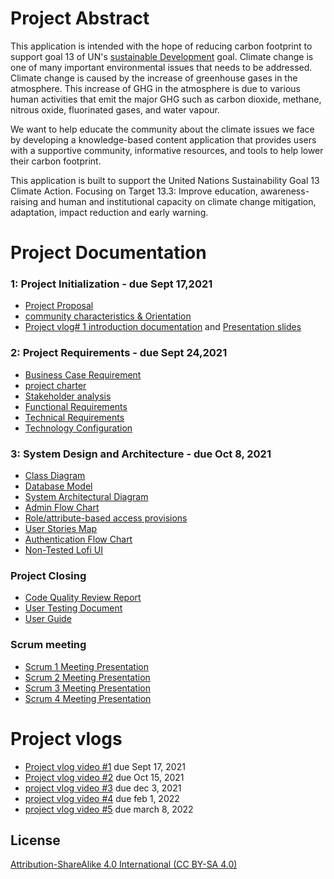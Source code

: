 # Project Abstract
This application is intended with the hope of reducing carbon footprint to support goal 13 of UN's [sustainable Development](https://www.un.org/sustainabledevelopment/climate-change/) goal.
Climate change is one of many important environmental issues that needs to be addressed. Climate change is caused by the increase of greenhouse gases in the atmosphere. This increase of GHG in the atmosphere is due to various human activities that emit the major GHG such as carbon dioxide, methane, nitrous oxide, fluorinated gases, and water vapour. 

We want to help educate the community about the climate issues we face by developing a knowledge-based content application that provides users with a supportive community, informative resources, and tools to help lower their carbon footprint. 

This application is built to support the United Nations Sustainability Goal 13 Climate Action.
Focusing on Target 13.3: Improve education, awareness-raising and human and institutional capacity on climate change mitigation, adaptation, impact reduction and early warning.

# Project Documentation
### 1: Project Initialization  - due Sept 17,2021
* [Project Proposal](https://github.com/moehared/Climate-awareness-V2/blob/main/documents/project%20sign%20off/ENSE%20400%20Project%20Start-up_.pdf)
* [community characteristics & Orientation](https://github.com/moehared/Climate-awareness-V2/blob/main/documents/community%20characteristics/P02%20-%20405%20-%20Activity%20-%20Community%20characteristics%20%20orientation.pdf)
* [Project vlog# 1 introduction documentation](https://github.com/moehared/Climate-awareness-V2/blob/main/documents/vlog1/Project%20Vlog%20%231.pdf) and [Presentation slides](https://github.com/moehared/Climate-awareness-V2/blob/main/documents/vlog1/Vlog%20Presentation.pdf) 
### 2: Project Requirements - due Sept 24,2021
* [Business Case Requirement](https://github.com/moehared/Climate-awareness-V2/blob/main/documents/project%20requirement/Ch%202%20-%20Business%20Case%20Template%20(1).pdf)
* [project charter](https://github.com/moehared/Climate-awareness-V2/blob/main/documents/project%20requirement/Ch%202%20-%20Project%20Charter%20Template.pdf)
* [Stakeholder analysis](https://github.com/moehared/Climate-awareness-V2/blob/main/documents/project%20requirement/Ch%203%20-%20Stakeholder%20Analysis%20Template.pdf)
* [Functional Requirements](https://github.com/moehared/Climate-awareness-V2/blob/main/documents/project%20requirement/Functional%20Requirements.pdf)
* [Technical Requirements](https://github.com/moehared/Climate-awareness-V2/blob/main/documents/project%20requirement/technical%20requirment.pdf)
* [Technology Configuration](https://github.com/moehared/Climate-awareness-V2/blob/main/documents/project%20requirement/P03%20-%20405%20-%20Activity%20-%20Technology%20configuration%20inventory.pdf)


### 3: System Design and Architecture - due Oct 8, 2021
* [Class Diagram](https://github.com/moehared/Climate-awareness-V2/blob/main/documents/system%20design%20and%20architecture/Class%20Diagrams.drawio.pdf)
* [Database Model](https://github.com/moehared/Climate-awareness-V2/blob/main/documents/system%20design%20and%20architecture/Database%20Model%20(1).pdf)
* [System Architectural Diagram](https://github.com/moehared/Climate-awareness-V2/blob/main/documents/system%20design%20and%20architecture/software%20system%20architectural.pdf)
* [Admin Flow Chart](https://github.com/moehared/Climate-awareness-V2/blob/main/documents/system%20design%20and%20architecture/admin-flowchart.pdf)
* [Role/attribute-based access provisions](https://github.com/moehared/Climate-awareness-V2/blob/main/documents/system%20design%20and%20architecture/role_base_access.pdf)
* [User Stories Map](https://github.com/moehared/Climate-awareness-V2/blob/main/documents/system%20design%20and%20architecture/user%20stories%20map.pdf)
* [Authentication Flow Chart](https://github.com/moehared/Climate-awareness-V2/blob/main/documents/system%20design%20and%20architecture/user-flowchart.pdf)
* [Non-Tested Lofi UI](https://github.com/moehared/Climate-awareness-V2/tree/main/design/Lofi_ui_)


### Project Closing
* [Code Quality Review Report](https://github.com/moehared/Climate-awareness-V2/blob/main/documents/scrum%20meeting/Scrum%204.pdf)
* [User Testing Document](https://github.com/moehared/Climate-awareness-V2/blob/main/documents/project%20closing/User%20Testing%20Document.pdf)
* [User Guide](https://github.com/moehared/Climate-awareness-V2/blob/main/documents/project%20closing/User%20Guide.pdf)

### Scrum meeting
* [Scrum 1 Meeting Presentation](https://github.com/moehared/Climate-awareness-V2/blob/main/documents/scrum%20meeting/Scrum%201.pdf)
* [Scrum 2 Meeting Presentation](https://github.com/moehared/Climate-awareness-V2/blob/main/documents/scrum%20meeting/Scrum%202.pdf)
* [Scrum 3 Meeting Presentation](https://github.com/moehared/Climate-awareness-V2/blob/main/documents/scrum%20meeting/Scrum%203.pdf)
* [Scrum 4 Meeting Presentation](https://github.com/moehared/Climate-awareness-V2/blob/main/documents/scrum%20meeting/Scrum%204.pdf)
# Project vlogs
* [Project vlog video #1](https://youtu.be/VdBLrs5eckA) due Sept 17, 2021
* [Project vlog video #2](https://www.youtube.com/watch?v=zmd04wQEFMM) due Oct 15, 2021
* [project vlog video #3](https://youtu.be/F_N_AO7fZk8) due dec 3, 2021
* [project vlog video #4](https://youtu.be/Ae5_bH_JNj4) due feb 1, 2022
* [project vlog video #5](https://youtu.be/9GgUmG6aECM) due march 8, 2022



## License 

[Attribution-ShareAlike 4.0 International (CC BY-SA 4.0)](https://creativecommons.org/licenses/by-sa/4.0/)
